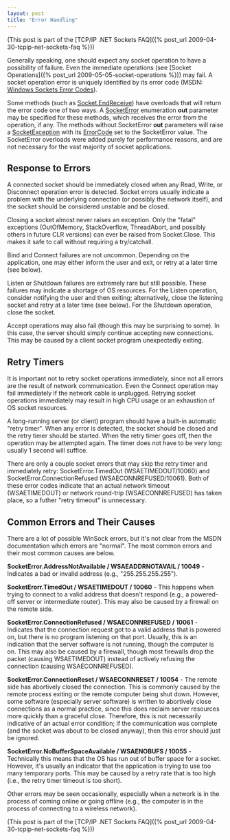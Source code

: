 ```yaml
---
layout: post
title: "Error Handling"
---
```

(This post is part of the [TCP/IP .NET Sockets FAQ]({% post_url 2009-04-30-tcpip-net-sockets-faq %}))

Generally speaking, one should expect any socket operation to have a possibility of failure. Even the immediate operations (see [Socket Operations]({% post_url 2009-05-05-socket-operations %})) may fail. A socket operation error is uniquely identified by its error code (MSDN: [Windows Sockets Error Codes](http://msdn.microsoft.com/en-us/library/ms740668.aspx)).

 
Some methods (such as [Socket.EndReceive](http://msdn.microsoft.com/en-us/library/system.net.sockets.socket.endreceive.aspx)) have overloads that will return the error code one of two ways. A [SocketError](http://msdn.microsoft.com/en-us/library/system.net.sockets.socketerror.aspx) enumeration **out** parameter may be specified for these methods, which receives the error from the operation, if any. The methods without SocketError **out** parameters will raise a [SocketException](http://msdn.microsoft.com/en-us/library/system.net.sockets.socketexception.aspx) with its [ErrorCode](http://msdn.microsoft.com/en-us/library/system.net.sockets.socketexception.errorcode.aspx) set to the SocketError value. The SocketError overloads were added purely for performance reasons, and are not necessary for the vast majority of socket applications.

 
## Response to Errors
 
A connected socket should be immediately closed when any Read, Write, or Disconnect operation error is detected. Socket errors usually indicate a problem with the underlying connection (or possibly the network itself), and the socket should be considered unstable and be closed.

 
Closing a socket almost never raises an exception. Only the "fatal" exceptions (OutOfMemory, StackOverflow, ThreadAbort, and possibly others in future CLR versions) can ever be raised from Socket.Close. This makes it safe to call without requiring a try/catchall.

 
Bind and Connect failures are not uncommon. Depending on the application, one may either inform the user and exit, or retry at a later time (see below).

 
Listen or Shutdown failures are extremely rare but still possible. These failures may indicate a shortage of OS resources. For the Listen operation, consider notifying the user and then exiting; alternatively, close the listening socket and retry at a later time (see below). For the Shutdown operation, close the socket.

 
Accept operations may also fail (though this may be surprising to some). In this case, the server should simply continue accepting new connections. This may be caused by a client socket program unexpectedly exiting.

 
## Retry Timers
 
It is important not to retry socket operations immediately, since not all errors are the result of network communication. Even the Connect operation may fail immediately if the network cable is unplugged. Retrying socket operations immediately may result in high CPU usage or an exhaustion of OS socket resources.

 
A long-running server (or client) program should have a built-in automatic "retry timer". When any error is detected, the socket should be closed and the retry timer should be started. When the retry timer goes off, then the operation may be attempted again. The timer does not have to be very long: usually 1 second will suffice.

 
There are only a couple socket errors that may skip the retry timer and immediately retry: SocketError.TimedOut (WSAETIMEDOUT/10060) and SocketError.ConnectionRefused (WSAECONNREFUSED/10061). Both of these error codes indicate that an actual network timeout (WSAETIMEDOUT) or network round-trip (WSAECONNREFUSED) has taken place, so a futher "retry timeout" is unnecessary.

 
## Common Errors and Their Causes
 
There are a lot of possible WinSock errors, but it's not clear from the MSDN documentation which errors are "normal". The most common errors and their most common causes are below.

**SocketError.AddressNotAvailable / WSAEADDRNOTAVAIL / 10049** - Indicates a bad or invalid address (e.g., "255.255.255.255").

**SocketErorr.TimedOut / WSAETIMEDOUT / 10060** - This happens when trying to connect to a valid address that doesn't respond (e.g., a powered-off server or intermediate router). This may also be caused by a firewall on the remote side.

**SocketError.ConnectionRefused / WSAECONNREFUSED / 10061** - Indicates that the connection request got to a valid address that is powered on, but there is no program listening on that port. Usually, this is an indication that the server software is not running, though the computer is on. This may also be caused by a firewall, though most firewalls drop the packet (causing WSAETIMEDOUT) instead of actively refusing the connection (causing WSAECONNREFUSED).

**SocketError.ConnectionReset / WSAECONNRESET / 10054** - The remote side has abortively closed the connection. This is commonly caused by the remote process exiting or the remote computer being shut down. However, some software (especially server software) is written to abortively close connections as a normal practice, since this does reclaim server resources more quickly than a graceful close. Therefore, this is not necessarily indicative of an actual error condition; if the communication was complete (and the socket was about to be closed anyway), then this error should just be ignored.

 
**SocketError.NoBufferSpaceAvailable / WSAENOBUFS / 10055** - Technically this means that the OS has run out of buffer space for a socket. However, it's usually an indicator that the application is trying to use too many temporary ports. This may be caused by a retry rate that is too high (i.e., the retry timer timeout is too short).

 
Other errors may be seen occasionally, especially when a network is in the process of coming online or going offline (e.g., the computer is in the process of connecting to a wireless network).

(This post is part of the [TCP/IP .NET Sockets FAQ]({% post_url 2009-04-30-tcpip-net-sockets-faq %}))

